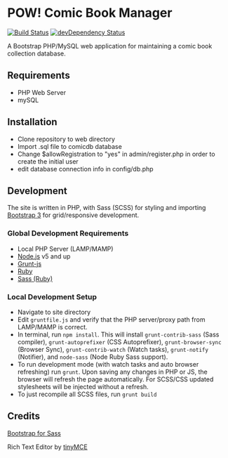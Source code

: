 # POW! Comic Book Manager
[![Build Status](https://travis-ci.org/sloyless/pow-cbm.svg?branch=master)](https://travis-ci.org/sloyless/pow-cbm)
[![devDependency Status](https://david-dm.org/sloyless/pow-cbm/dev-status.svg?theme=shields.io)](https://david-dm.org/sloyless/pow-cbm#info=devDependencies)

A Bootstrap PHP/MySQL web application for maintaining a comic book collection database.

## Requirements
* PHP Web Server
* mySQL

## Installation
* Clone repository to web directory
* Import .sql file to comicdb database
* Change $allowRegistration to "yes" in admin/register.php in order to create the initial user
* edit database connection info in config/db.php

## Development

The site is written in PHP, with Sass (SCSS) for styling and importing [Bootstrap 3](http://getbootstrap.com/) for grid/responsive development.

### Global Development Requirements
* Local PHP Server (LAMP/MAMP)
* [Node.js](//nodejs.org/en/) v5 and up
* [Grunt-js](//gruntjs.com/)
* [Ruby](//www.ruby-lang.org/en/)
* [Sass (Ruby)](//sass-lang.com/)

### Local Development Setup
* Navigate to site directory
* Edit `gruntfile.js` and verify that the PHP server/proxy path from LAMP/MAMP is correct.
* In terminal, run `npm install`. This will install `grunt-contrib-sass` (Sass compiler), `grunt-autoprefixer` (CSS Autoprefixer), `grunt-browser-sync` (Browser Sync), `grunt-contrib-watch` (Watch tasks), `grunt-notify` (Notifier), and `node-sass` (Node Ruby Sass support).
* To run development mode (with watch tasks and auto browser refreshing) run `grunt`. Upon saving any changes in PHP or JS, the browser will refresh the page automatically. For SCSS/CSS updated stylesheets will be injected without a refresh.
* To just recompile all SCSS files, run `grunt build`

## Credits
[Bootstrap for Sass](https://github.com/twbs/bootstrap-sass)

Rich Text Editor by [tinyMCE](//www.tinymce.com)
